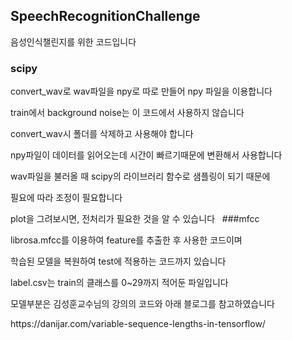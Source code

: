 ## SpeechRecognitionChallenge

<p>음성인식챌린지를 위한 코드입니다

### scipy
<p>convert_wav로 wav파일을 npy로 따로 만들어 npy 파일을 이용합니다
<p>train에서 background noise는 이 코드에서 사용하지 않습니다
<p>convert_wav시 폴더를 삭제하고 사용해야 합니다
<p>npy파일이 데이터를 읽어오는데 시간이 빠르기때문에 변환해서 사용합니다
<p>wav파일을 불러올 때 scipy의 라이브러리 함수로 샘플링이 되기 때문에
<p>필요에 따라 조정이 필요합니다
<p>plot을 그려보시면, 전처리가 필요한 것을 알 수 있습니다
 
###mfcc
<p>librosa.mfcc를 이용하여 feature를 추출한 후 사용한 코드이며
<p>학습된 모델을 복원하여 test에 적용하는 코드까지 있습니다
<p>label.csv는 train의 클래스를 0~29까지 적어둔 파일입니다
  
<p>모델부분은 김성훈교수님의 강의의 코드와 아래 블로그를 참고하였습니다
<p>https://danijar.com/variable-sequence-lengths-in-tensorflow/

